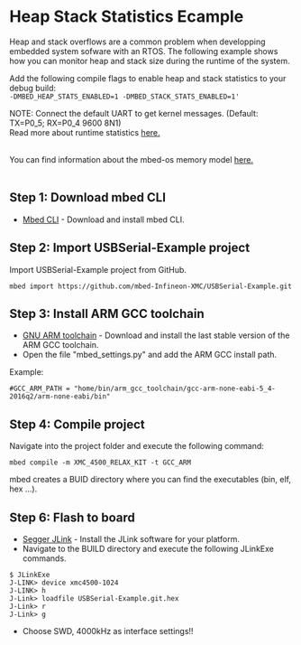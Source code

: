 # Heap Stack Statistics Ecample

Heap and stack overflows are a common problem when developping embedded system sofware with an RTOS.
The following example shows how you can monitor heap and stack size during the runtime of the system.

Add the following compile flags to enable heap and stack statistics to your debug build:<br />
`-DMBED_HEAP_STATS_ENABLED=1 -DMBED_STACK_STATS_ENABLED=1'`

NOTE: Connect the default UART to get kernel messages. (Default: TX=P0_5; RX=P0_4 9600 8N1)<br />
Read more about runtime statistics [here.](https://docs.mbed.com/docs/mbed-os-handbook/en/latest/advanced/runtime_stats/)<br /><br />

You can find information about the mbed-os memory model [here.](https://os.mbed.com/docs/v5.7/reference/memory.html)<br /><br />

## Step 1: Download mbed CLI

* [Mbed CLI](https://docs.mbed.com/docs/mbed-os-handbook/en/latest/dev_tools/cli/#installing-mbed-cli) - Download and install mbed CLI.

## Step 2: Import USBSerial-Example project

Import USBSerial-Example project from GitHub.

```
mbed import https://github.com/mbed-Infineon-XMC/USBSerial-Example.git
```

## Step 3: Install ARM GCC toolchain

* [GNU ARM toolchain](https://launchpad.net/gcc-arm-embedded) - Download and install the last stable version of the ARM GCC toolchain.
* Open the file "mbed_settings.py" and add the ARM GCC install path.

Example:
```
#GCC_ARM_PATH = "home/bin/arm_gcc_toolchain/gcc-arm-none-eabi-5_4-2016q2/arm-none-eabi/bin"
```

## Step 4: Compile project

Navigate into the project folder and execute the following command:
```
mbed compile -m XMC_4500_RELAX_KIT -t GCC_ARM
```
mbed creates a BUID directory where you can find the executables (bin, elf, hex ...).

## Step 6: Flash to board

* [Segger JLink](https://www.segger.com/downloads/jlink) - Install the JLink software for your platform.
* Navigate to the BUILD directory and execute the following JLinkExe commands.
```
$ JLinkExe
J-LINK> device xmc4500-1024
J-LINK> h
J-Link> loadfile USBSerial-Example.git.hex
J-Link> r
J-Link> g
```
* Choose SWD, 4000kHz as interface settings!!

